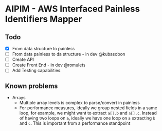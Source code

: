 # AIPIM - AWS Interfaced Painless Identifiers Mapper


## Todo

- [x] From data structure to painless
- [ ] From data painless to da structure - in dev @kubasobon
- [ ] Create API
- [ ] Create Front End - in dev @romulets
- [ ] Add Testing capabilities

## Known problems

- Arrays
    - Multiple array levels is complex to parse/convert in painless
    - For performance measures, ideally we group nested fields in a same loop, for example, we might want
    to extract `a[].b` and `a[].c`. Instead of having two loops on `a`, ideally we have one loop on `a` 
    extracting `b` and `c`. This is important from a performance standpoint